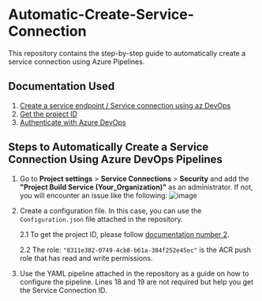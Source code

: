 # Automatic-Create-Service-Connection

This repository contains the step-by-step guide to automatically create a service connection using Azure Pipelines.

## Documentation Used

1. [Create a service endpoint / Service connection using az DevOps](https://learn.microsoft.com/en-us/azure/devops/cli/service-endpoint?view=azure-devops#create-service-endpoint-using-a-configuration-file)
2. [Get the project ID](https://learn.microsoft.com/en-us/rest/api/azure/devops/core/projects/list?view=azure-devops-rest-7.1&tabs=HTTP)
3. [Authenticate with Azure DevOps](https://learn.microsoft.com/en-us/azure/devops/cli/azure-devops-cli-in-yaml?view=azure-devops&tabs=bash#authenticate-with-azure-devops)

## Steps to Automatically Create a Service Connection Using Azure DevOps Pipelines

1. Go to **Project settings** > **Service Connections** > **Security** and add the **"Project Build Service (Your_Organization)"** as an administrator. If not, you will encounter an issue like the following:
   ![image](https://github.com/user-attachments/assets/c7a616c8-c6d9-4306-8ad7-0222ca89bb83)


2. Create a configuration file. In this case, you can use the `Configuration.json` file attached in the repository.

   2.1 To get the project ID, please follow [documentation number 2](https://learn.microsoft.com/en-us/rest/api/azure/devops/core/projects/list?view=azure-devops-rest-7.1&tabs=HTTP).

   2.2 The role: `"8311e382-0749-4cb8-b61a-304f252e45ec"` is the ACR push role that has read and write permissions.

3. Use the YAML pipeline attached in the repository as a guide on how to configure the pipeline. Lines 18 and 19 are not required but help you get the Service Connection ID.
